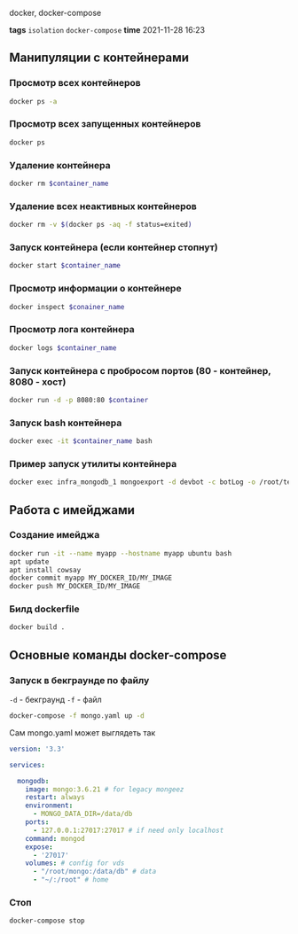 docker, docker-compose

**tags** `isolation` `docker-compose`
**time** 2021-11-28 16:23

## Манипуляции с контейнерами

### Просмотр всех контейнеров

```bash
docker ps -a
```

### Просмотр всех запущенных контейнеров

```bash
docker ps
```

### Удаление контейнера

```bash
docker rm $container_name
```

### Удаление всех неактивных контейнеров

```bash
docker rm -v $(docker ps -aq -f status=exited)
```

### Запуск контейнера (если контейнер стопнут)

```bash
docker start $container_name
```

### Просмотр информации о контейнере

```bash
docker inspect $conainer_name
```

### Просмотр лога контейнера

```bash
docker logs $container_name
```

### Запуск контейнера с пробросом портов (80 - контейнер, 8080 - хост)

```bash
docker run -d -p 8080:80 $container
```

### Запуск bash контейнера

```bash
docker exec -it $container_name bash
```

### Пример запуск утилиты контейнера

```bash
docker exec infra_mongodb_1 mongoexport -d devbot -c botLog -o /root/test.json
```

## Работа с имейджами

### Создание имейджа

```bash
docker run -it --name myapp --hostname myapp ubuntu bash
apt update
apt install cowsay
docker commit myapp MY_DOCKER_ID/MY_IMAGE
docker push MY_DOCKER_ID/MY_IMAGE
```

### Билд dockerfile

```bash
docker build .
```

## Основные команды docker-compose

### Запуск в бекграунде по файлу

`-d` - бекграунд
`-f` - файл

```bash
docker-compose -f mongo.yaml up -d
```

Сам mongo.yaml может выглядеть так

```yaml
version: '3.3'

services:

  mongodb:
    image: mongo:3.6.21 # for legacy mongeez
    restart: always
    environment:
      - MONGO_DATA_DIR=/data/db
    ports:
      - 127.0.0.1:27017:27017 # if need only localhost
    command: mongod
    expose:
      - '27017'
    volumes: # config for vds
      - "/root/mongo:/data/db" # data
      - "~/:/root" # home
```

### Стоп

```bash
docker-compose stop
```

